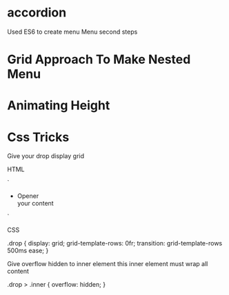 # accordion

Used ES6 to create menu
Menu second steps

# Grid Approach To Make Nested Menu

# Animating Height

# Css Tricks

Give your drop display grid

HTML

`

<ul>
    <li>
        <a class="opener">Opener</a>
        <div class="drop">
            <div class="inner">
                your content
            </div>
        </div>
    </li>
</ul>
`

CSS

.drop {
display: grid;
grid-template-rows: 0fr;
transition: grid-template-rows 500ms ease;
}

Give overflow hidden to inner element this inner element must wrap all content

.drop > .inner {
overflow: hidden;
}
